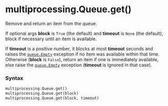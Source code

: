 # multiprocessing.Queue.get()

Remove and return an item from the queue.

If optional args **block** is `True` (the default) and **timeout** is `None` (the default), block if necessary until an item is available.

If **timeout** is a positive number, it blocks at most **timeout** seconds and raises the [`queue.Empty`](/modules/queue/Empty.md) exception if no item was available within that time. Otherwise (**block** is `False`), return an item if one is immediately available, else raise the [`queue.Empty`](/modules/queue/Empty.md) exception (**timeout** is ignored in that case).

### Syntax

```python
multiprocessing.Queue.get()
multiprocessing.Queue.get(block)
multiprocessing.Queue.get(block, timeout)
```